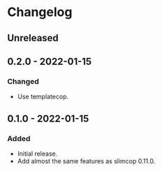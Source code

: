 # Changelog

## Unreleased

## 0.2.0 - 2022-01-15

### Changed

- Use templatecop.

## 0.1.0 - 2022-01-15

### Added

- Initial release.
- Add almost the same features as slimcop 0.11.0.

